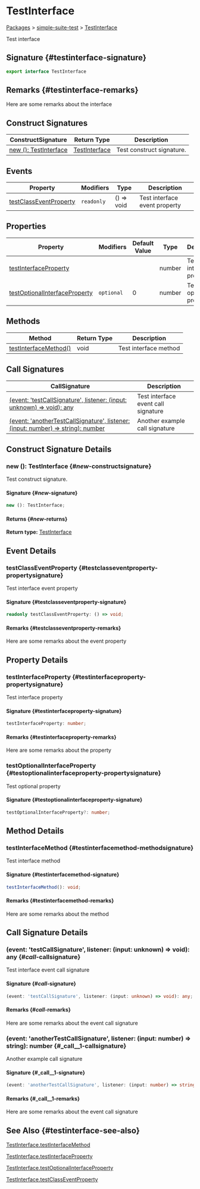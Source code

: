 # TestInterface

[Packages](./) &gt; [simple-suite-test](./simple-suite-test) &gt; [TestInterface](./simple-suite-test/testinterface-interface)

Test interface

## Signature {#testinterface-signature}

```typescript
export interface TestInterface
```

## Remarks {#testinterface-remarks}

Here are some remarks about the interface

## Construct Signatures

| ConstructSignature | Return Type | Description |
| --- | --- | --- |
| [new (): TestInterface](./simple-suite-test/testinterface-interface#_new_-constructsignature) | [TestInterface](./simple-suite-test/testinterface-interface) | Test construct signature. |

## Events

| Property | Modifiers | Type | Description |
| --- | --- | --- | --- |
| [testClassEventProperty](./simple-suite-test/testinterface-interface#testclasseventproperty-propertysignature) | <code>readonly</code> | () =&gt; void | Test interface event property |

## Properties

| Property | Modifiers | Default Value | Type | Description |
| --- | --- | --- | --- | --- |
| [testInterfaceProperty](./simple-suite-test/testinterface-interface#testinterfaceproperty-propertysignature) |  |  | number | Test interface property |
| [testOptionalInterfaceProperty](./simple-suite-test/testinterface-interface#testoptionalinterfaceproperty-propertysignature) | <code>optional</code> | 0 | number | Test optional property |

## Methods

| Method | Return Type | Description |
| --- | --- | --- |
| [testInterfaceMethod()](./simple-suite-test/testinterface-interface#testinterfacemethod-methodsignature) | void | Test interface method |

## Call Signatures

| CallSignature | Description |
| --- | --- |
| [(event: 'testCallSignature', listener: (input: unknown) =&gt; void): any](./simple-suite-test/testinterface-interface#_call_-callsignature) | Test interface event call signature |
| [(event: 'anotherTestCallSignature', listener: (input: number) =&gt; string): number](./simple-suite-test/testinterface-interface#_call__1-callsignature) | Another example call signature |

## Construct Signature Details

### new (): TestInterface {#_new_-constructsignature}

Test construct signature.

#### Signature {#_new_-signature}

```typescript
new (): TestInterface;
```

#### Returns {#_new_-returns}

**Return type:** [TestInterface](./simple-suite-test/testinterface-interface)

## Event Details

### testClassEventProperty {#testclasseventproperty-propertysignature}

Test interface event property

#### Signature {#testclasseventproperty-signature}

```typescript
readonly testClassEventProperty: () => void;
```

#### Remarks {#testclasseventproperty-remarks}

Here are some remarks about the event property

## Property Details

### testInterfaceProperty {#testinterfaceproperty-propertysignature}

Test interface property

#### Signature {#testinterfaceproperty-signature}

```typescript
testInterfaceProperty: number;
```

#### Remarks {#testinterfaceproperty-remarks}

Here are some remarks about the property

### testOptionalInterfaceProperty {#testoptionalinterfaceproperty-propertysignature}

Test optional property

#### Signature {#testoptionalinterfaceproperty-signature}

```typescript
testOptionalInterfaceProperty?: number;
```

## Method Details

### testInterfaceMethod {#testinterfacemethod-methodsignature}

Test interface method

#### Signature {#testinterfacemethod-signature}

```typescript
testInterfaceMethod(): void;
```

#### Remarks {#testinterfacemethod-remarks}

Here are some remarks about the method

## Call Signature Details

### (event: 'testCallSignature', listener: (input: unknown) =&gt; void): any {#_call_-callsignature}

Test interface event call signature

#### Signature {#_call_-signature}

```typescript
(event: 'testCallSignature', listener: (input: unknown) => void): any;
```

#### Remarks {#_call_-remarks}

Here are some remarks about the event call signature

### (event: 'anotherTestCallSignature', listener: (input: number) =&gt; string): number {#_call__1-callsignature}

Another example call signature

#### Signature {#_call__1-signature}

```typescript
(event: 'anotherTestCallSignature', listener: (input: number) => string): number;
```

#### Remarks {#_call__1-remarks}

Here are some remarks about the event call signature

## See Also {#testinterface-see-also}

[TestInterface.testInterfaceMethod](./simple-suite-test/testinterface-interface#testinterfacemethod-methodsignature)

[TestInterface.testInterfaceProperty](./simple-suite-test/testinterface-interface#testinterfaceproperty-propertysignature)

[TestInterface.testOptionalInterfaceProperty](./simple-suite-test/testinterface-interface#testoptionalinterfaceproperty-propertysignature)

[TestInterface.testClassEventProperty](./simple-suite-test/testinterface-interface#testclasseventproperty-propertysignature)

